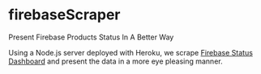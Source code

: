# firebaseScraper
Present Firebase Products Status In A Better Way

Using a Node.js server deployed with Heroku, we scrape [Firebase Status Dashboard](https://status.firebase.google.com/) and present the data in a more eye pleasing manner.